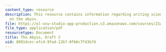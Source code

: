 ```yaml
---
content_type: resource
description: This resource contains information regarding writing science fiction
  on the abyss.
file: https://ol-ocw-studio-app-production.s3.amazonaws.com/courses/21w-759-writing-science-fiction-spring-2016/80914cecefc49fa412b70fb6c7f43b7d_MIT21W_759S16_Abyss2.pdf
file_type: application/pdf
resourcetype: Document
title: The Abyss, Draft 2
uid: 80914cec-efc4-9fa4-12b7-0fb6c7f43b7d
---
```

